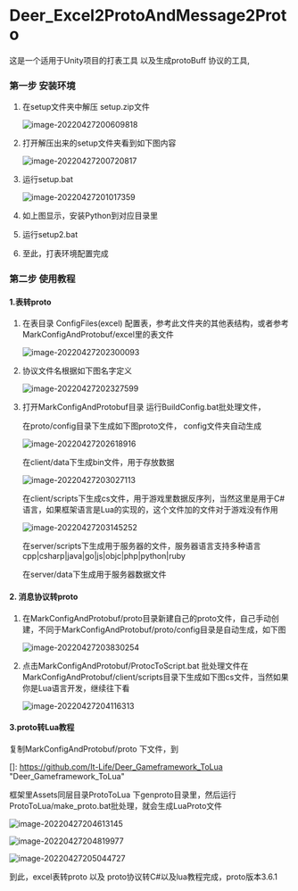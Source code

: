 # Deer_Excel2ProtoAndMessage2Proto
这是一个适用于Unity项目的打表工具 以及生成protoBuff 协议的工具,

[实际应用于在Unity框架库]: https://github.com/It-Life/Deer_Gameframework_ToLua
[基于wincc0823库 Excel2Proto]: https://github.com/wincc0823/Excel2Protobuf

### 第一步 安装环境

1. 在setup文件夹中解压 setup.zip文件

   ![image-20220427200609818](C:\Users\du369\AppData\Roaming\Typora\typora-user-images\image-20220427200609818.png)

2. 打开解压出来的setup文件夹看到如下图内容

   ![image-20220427200720817](C:\Users\du369\AppData\Roaming\Typora\typora-user-images\image-20220427200720817.png)

3. 运行setup.bat

   ![image-20220427201017359](C:\Users\du369\AppData\Roaming\Typora\typora-user-images\image-20220427201017359.png)

4. 如上图显示，安装Python到对应目录里

5. 运行setup2.bat

6. 至此，打表环境配置完成

### 第二步 使用教程

#### 1.表转proto

1. 在表目录 ConfigFiles(excel) 配置表，参考此文件夹的其他表结构，或者参考MarkConfigAndProtobuf/excel里的表文件

   ![image-20220427202300093](C:\Users\du369\AppData\Roaming\Typora\typora-user-images\image-20220427202300093.png)

2. 协议文件名根据如下图名字定义

   ![image-20220427202327599](C:\Users\du369\AppData\Roaming\Typora\typora-user-images\image-20220427202327599.png)

3. 打开MarkConfigAndProtobuf目录 运行BuildConfig.bat批处理文件，

   在proto/config目录下生成如下图proto文件， config文件夹自动生成

   ![image-20220427202618916](C:\Users\du369\AppData\Roaming\Typora\typora-user-images\image-20220427202618916.png)

   在client/data下生成bin文件，用于存放数据

   ![image-20220427203027113](C:\Users\du369\AppData\Roaming\Typora\typora-user-images\image-20220427203027113.png)

   在client/scripts下生成cs文件，用于游戏里数据反序列，当然这里是用于C#语言，如果框架语言是Lua的实现的，这个文件加的文件对于游戏没有作用

   ![image-20220427203145252](C:\Users\du369\AppData\Roaming\Typora\typora-user-images\image-20220427203145252.png)

   在server/scripts下生成用于服务器的文件，服务器语言支持多种语言 cpp|csharp|java|go|js|objc|php|python|ruby

   在server/data下生成用于服务器数据文件

#### 2. 消息协议转proto

1. 在MarkConfigAndProtobuf/proto目录新建自己的proto文件，自己手动创建，不同于MarkConfigAndProtobuf/proto/config目录是自动生成，如下图

   ![image-20220427203830254](C:\Users\du369\AppData\Roaming\Typora\typora-user-images\image-20220427203830254.png)

2. 点击MarkConfigAndProtobuf/ProtocToScript.bat 批处理文件在MarkConfigAndProtobuf/client/scripts目录下生成如下图cs文件，当然如果你是Lua语言开发，继续往下看

   ![image-20220427204116313](C:\Users\du369\AppData\Roaming\Typora\typora-user-images\image-20220427204116313.png)

   

####	3.proto转Lua教程

复制MarkConfigAndProtobuf/proto 下文件，到

[]: https://github.com/It-Life/Deer_Gameframework_ToLua	"Deer_Gameframework_ToLua"

框架里Assets同层目录ProtoToLua 下genproto目录里，然后运行ProtoToLua/make_proto.bat批处理，就会生成LuaProto文件

![image-20220427204613145](C:\Users\du369\AppData\Roaming\Typora\typora-user-images\image-20220427204613145.png)

![image-20220427204819977](C:\Users\du369\AppData\Roaming\Typora\typora-user-images\image-20220427204819977.png)

![image-20220427205044727](C:\Users\du369\AppData\Roaming\Typora\typora-user-images\image-20220427205044727.png)

到此，excel表转proto 以及 proto协议转C#以及lua教程完成，proto版本3.6.1
